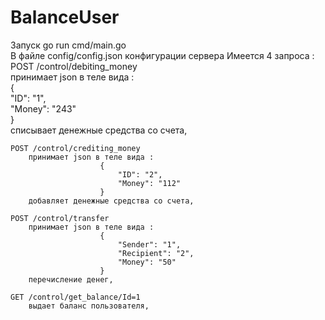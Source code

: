 # BalanceUser  

Запуск go run cmd/main.go  
В файле config/config.json конфигурации сервера
Имеется 4 запроса :  
    POST /control/debiting_money  
        принимает json в теле вида :  
                        {  
                            "ID": "1",  
                            "Money": "243"  
                        }  
        списывает денежные средства со счета,

    POST /control/crediting_money  
        принимает json в теле вида :  
                        {  
                            "ID": "2",  
                            "Money": "112"  
                        }  
        добавляет денежные средства со счета,

    POST /control/transfer  
        принимает json в теле вида :  
                        {  
                            "Sender": "1",
                            "Recipient": "2",  
                            "Money": "50"  
                        }  
        перечисление денег,

    GET /control/get_balance/Id=1
        выдает баланс пользователя,


